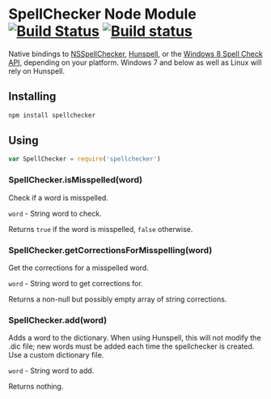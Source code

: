 # SpellChecker Node Module [![Build Status](https://travis-ci.org/atom/node-spellchecker.svg?branch=master)](https://travis-ci.org/atom/node-spellchecker) [![Build status](https://ci.appveyor.com/api/projects/status/up294b734wagwlaw/branch/master?svg=true)](https://ci.appveyor.com/project/kevinsawicki/node-spellchecker/branch/master)

Native bindings to [NSSpellChecker](https://developer.apple.com/library/mac/#documentation/cocoa/reference/ApplicationKit/Classes/NSSpellChecker_Class/Reference/Reference.html), [Hunspell](http://hunspell.sourceforge.net/), or the [Windows 8 Spell Check API](https://msdn.microsoft.com/en-us/library/windows/desktop/hh869853(v=vs.85).aspx), depending on your platform. Windows 7 and below as well as Linux will rely on Hunspell.

## Installing

```bash
npm install spellchecker
```

## Using

```javascript
var SpellChecker = require('spellchecker')
```

### SpellChecker.isMisspelled(word)

Check if a word is misspelled.

`word` - String word to check.

Returns `true` if the word is misspelled, `false` otherwise.

### SpellChecker.getCorrectionsForMisspelling(word)

Get the corrections for a misspelled word.

`word` - String word to get corrections for.

Returns a non-null but possibly empty array of string corrections.

### SpellChecker.add(word)

Adds a word to the dictionary.
When using Hunspell, this will not modify the .dic file; new words must be added each time the spellchecker is created. Use a custom dictionary file.

`word` - String word to add.

Returns nothing.
